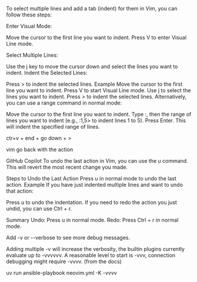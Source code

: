 To select multiple lines and add a tab (indent) for them in Vim, you can follow these steps:

Enter Visual Mode:

Move the cursor to the first line you want to indent.
Press V to enter Visual Line mode.

Select Multiple Lines:

Use the j key to move the cursor down and select the lines you want to indent.
Indent the Selected Lines:

Press > to indent the selected lines.
Example
Move the cursor to the first line you want to indent.
Press V to start Visual Line mode.
Use j to select the lines you want to indent.
Press > to indent the selected lines.
Alternatively, you can use a range command in normal mode:

Move the cursor to the first line you want to indent.
Type :, then the range of lines you want to indent (e.g., :1,5> to indent lines 1 to 5).
Press Enter.
This will indent the specified range of lines.


ctr+v + end + go down + >



vim go back with the action

GitHub Copilot
To undo the last action in Vim, you can use the u command. This will revert the most recent change you made.

Steps to Undo the Last Action
Press u in normal mode to undo the last action.
Example
If you have just indented multiple lines and want to undo that action:

Press u to undo the indentation.
If you need to redo the action you just undid, you can use Ctrl + r.

Summary
Undo: Press u in normal mode.
Redo: Press Ctrl + r in normal mode.


Add -v or --verbose to see more debug messages.

Adding multiple -v will increase the verbosity, the builtin plugins currently evaluate up to -vvvvvv.
A reasonable level to start is -vvv, connection debugging might require -vvvv. (from the docs)


uv run ansible-playbook neovim.yml -K -vvvv